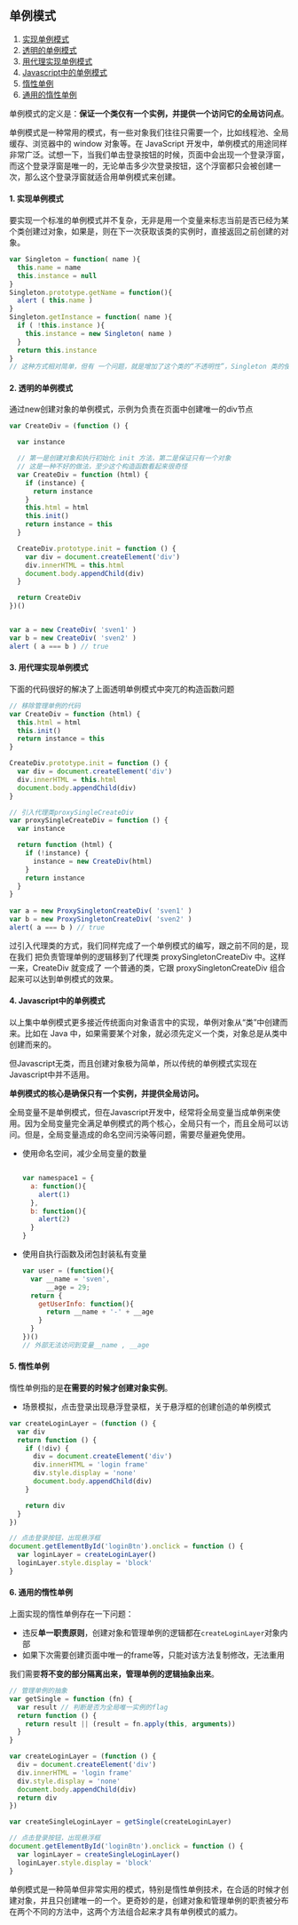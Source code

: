 ## 单例模式

1. [实现单例模式](#1)
2. [透明的单例模式](#2)
3. [用代理实现单例模式](#3)
4. [Javascript中的单例模式](#4)
5. [惰性单例](#5)
6. [通用的惰性单例](#6)


单例模式的定义是：**保证一个类仅有一个实例，并提供一个访问它的全局访问点**。

单例模式是一种常用的模式，有一些对象我们往往只需要一个，比如线程池、全局缓存、浏览器中的 window 对象等。在 JavaScript 开发中，单例模式的用途同样非常广泛。试想一下，当我们单击登录按钮的时候，页面中会出现一个登录浮窗，而这个登录浮窗是唯一的，无论单击多少次登录按钮，这个浮窗都只会被创建一次，那么这个登录浮窗就适合用单例模式来创建。


#### <a name="1">1. 实现单例模式</a>

  要实现一个标准的单例模式并不复杂，无非是用一个变量来标志当前是否已经为某个类创建过对象，如果是，则在下一次获取该类的实例时，直接返回之前创建的对象。

  ```javascript
  var Singleton = function( name ){ 
    this.name = name
    this.instance = null
  }
  Singleton.prototype.getName = function(){ 
    alert ( this.name )
  }
  Singleton.getInstance = function( name ){ 
    if ( !this.instance ){
      this.instance = new Singleton( name )
    }
    return this.instance 
  }
  // 这种方式相对简单，但有 一个问题，就是增加了这个类的“不透明性”，Singleton 类的使用者必须知道这是一个单例类，跟以往通过 new XXX 的方式来获取对象不同，这里偏要使用 Singleton.getInstance 来获取对象
  ```

#### <a name="2">2. 透明的单例模式</a>

  通过new创建对象的单例模式，示例为负责在页面中创建唯一的div节点

  ```javascript
  var CreateDiv = (function () {

    var instance 

    // 第一是创建对象和执行初始化 init 方法，第二是保证只有一个对象
    // 这是一种不好的做法，至少这个构造函数看起来很奇怪
    var CreateDiv = function (html) {
      if (instance) {
        return instance
      }
      this.html = html
      this.init()
      return instance = this
    }

    CreateDiv.prototype.init = function () {
      var div = document.createElement('div')
      div.innerHTML = this.html
      document.body.appendChild(div)
    }

    return CreateDiv
  })()


  var a = new CreateDiv( 'sven1' ) 
  var b = new CreateDiv( 'sven2' )
  alert ( a === b ) // true
  ```

#### <a name="3">3. 用代理实现单例模式</a>

  下面的代码很好的解决了上面透明单例模式中突兀的构造函数问题

  ```javascript
  // 移除管理单例的代码
  var CreateDiv = function (html) {
    this.html = html
    this.init()
    return instance = this
  }

  CreateDiv.prototype.init = function () {
    var div = document.createElement('div')
    div.innerHTML = this.html
    document.body.appendChild(div)
  }

  // 引入代理类proxySingleCreateDiv
  var proxySingleCreateDiv = function () {
    var instance

    return function (html) {
      if (!instance) {
        instance = new CreateDiv(html)
      }
      return instance
    }
  }
   
  var a = new ProxySingletonCreateDiv( 'sven1' ) 
  var b = new ProxySingletonCreateDiv( 'sven2' )
  alert( a === b ) // true
  ```
  过引入代理类的方式，我们同样完成了一个单例模式的编写，跟之前不同的是，现在我们 把负责管理单例的逻辑移到了代理类 proxySingletonCreateDiv 中。这样一来，CreateDiv 就变成了 一个普通的类，它跟 proxySingletonCreateDiv 组合起来可以达到单例模式的效果。


#### <a name="4">4. Javascript中的单例模式</a>

  以上集中单例模式更多接近传统面向对象语言中的实现，单例对象从“类”中创建而来。比如在 Java 中，如果需要某个对象，就必须先定义一个类，对象总是从类中创建而来的。

  但Javascript无类，而且创建对象极为简单，所以传统的单例模式实现在Javascript中并不适用。

  **单例模式的核心是确保只有一个实例，并提供全局访问。**

  全局变量不是单例模式，但在Javascript开发中，经常将全局变量当成单例来使用。因为全局变量完全满足单例模式的两个核心，全局只有一个，而且全局可以访问。但是，全局变量造成的命名空间污染等问题，需要尽量避免使用。

  * 使用命名空间，减少全局变量的数量

      ```javascript
      
      var namespace1 = { 
        a: function(){ 
          alert(1)
        },
        b: function(){
          alert(2)
        }
      }
      ```
  * 使用自执行函数及闭包封装私有变量

      ```javascript
      var user = (function(){
        var __name = 'sven',
            __age = 29;
        return {
          getUserInfo: function(){
            return __name + '-' + __age 
          }
        } 
      })()
      // 外部无法访问到变量__name , __age
      ```

#### <a name="5">5. 惰性单例</a>

  惰性单例指的是**在需要的时候才创建对象实例**。

  * 场景模拟，点击登录出现悬浮登录框，关于悬浮框的创建创造的单例模式
  
  ```javascript
  var createLoginLayer = (function () {
    var div
    return function () {
      if (!div) {
        div = document.createElement('div')
        div.innerHTML = 'login frame'
        div.style.display = 'none'
        document.body.appendChild(div)
      }

      return div
    }
  })

  // 点击登录按钮，出现悬浮框
  document.getElementById('loginBtn').onclick = function () {
    var loginLayer = createLoginLayer()
    loginLayer.style.display = 'block'
  }
  ```

#### <a name="6">6. 通用的惰性单例</a>

  上面实现的惰性单例存在一下问题：
  
  * 违反**单一职责原则**，创建对象和管理单例的逻辑都在`createLoginLayer`对象内部
  * 如果下次需要创建页面中唯一的frame等，只能对该方法复制修改，无法重用

  我们需要**将不变的部分隔离出来，管理单例的逻辑抽象出来**。

  ```javascript
  // 管理单例的抽象
  var getSingle = function (fn) {
    var result // 判断是否为全局唯一实例的flag
    return function () {
      return result || (result = fn.apply(this, arguments))
    }
  }

  var createLoginLayer = (function () {
    div = document.createElement('div')
    div.innerHTML = 'login frame'
    div.style.display = 'none'
    document.body.appendChild(div)
    return div
  })

  var createSingleLoginLayer = getSingle(createLoginLayer)

  // 点击登录按钮，出现悬浮框
  document.getElementById('loginBtn').onclick = function () {
    var loginLayer = createSingleLoginLayer()
    loginLayer.style.display = 'block'
  }
  ```

单例模式是一种简单但非常实用的模式，特别是惰性单例技术，在合适的时候才创建对象，并且只创建唯一的一个。更奇妙的是，创建对象和管理单例的职责被分布在两个不同的方法中，这两个方法组合起来才具有单例模式的威力。